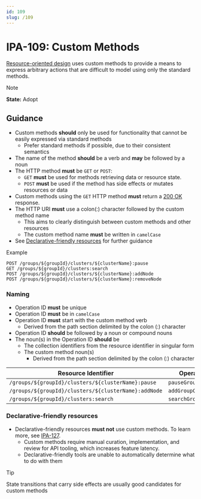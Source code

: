 ```yaml
---
id: 109
slug: /109
---
```


# IPA-109: Custom Methods

[Resource-oriented design](0101.md) uses custom methods to provide a means to
express arbitrary actions that are difficult to model using only the standard
methods.

> [!NOTE]  
> **State:** Adopt

## Guidance

- Custom methods **should** only be used for functionality that cannot be easily
  expressed via standard methods
  - Prefer standard methods if possible, due to their consistent semantics
- The name of the method **should** be a verb and **may** be followed by a noun
- The HTTP method **must** be `GET` or `POST`:
  - `GET` **must** be used for methods retrieving data or resource state.
  - `POST` **must** be used if the method has side effects or mutates resources
    or data
- Custom methods using the `GET` HTTP method **must** return a
  [200 OK](https://developer.mozilla.org/en-US/docs/Web/HTTP/Status/200)
  response.
- The HTTP URI **must** use a colon(:) character followed by the custom method
  name
  - This aims to clearly distinguish between custom methods and other resources
  - The custom method name **must** be written in `camelCase`
- See [Declarative-friendly resources](#declarative-friendly-resources) for
  further guidance

Example

```http request
POST /groups/${groupId}/clusters/${clusterName}:pause
GET /groups/${groupId}/clusters:search
POST /groups/${groupId}/clusters/${clusterName}:addNode
POST /groups/${groupId}/clusters/${clusterName}:removeNode
```

### Naming

- Operation ID **must** be unique
- Operation ID **must** be in `camelCase`
- Operation ID **must** start with the custom method verb
  - Derived from the path section delimited by the colon (:) character
- Operation ID **should** be followed by a noun or compound nouns
- The noun(s) in the Operation ID **should** be
  - The collection identifiers from the resource identifier in singular form
  - The custom method noun(s)
    - Derived from the path section delimited by the colon (:) character

| Resource Identifier                                  | Operation ID          |
| ---------------------------------------------------- | --------------------- |
| `/groups/${groupId}/clusters/${clusterName}:pause`   | `pauseGroupCluster`   |
| `/groups/${groupId}/clusters/${clusterName}:addNode` | `addGroupClusterNode` |
| `/groups/${groupId}/clusters:search`                 | `searchGroupClusters` |

### Declarative-friendly resources

- Declarative-friendly resources **must not** use custom methods. To learn more,
  see [IPA-127](0127.md).
  - Custom methods require manual curation, implementation, and review for API
    tooling, which increases feature latency.
  - Declarative-friendly tools are unable to automatically determine what to do
    with them

> [!TIP]  
> State transitions that carry side effects are usually good candidates for
> custom methods

